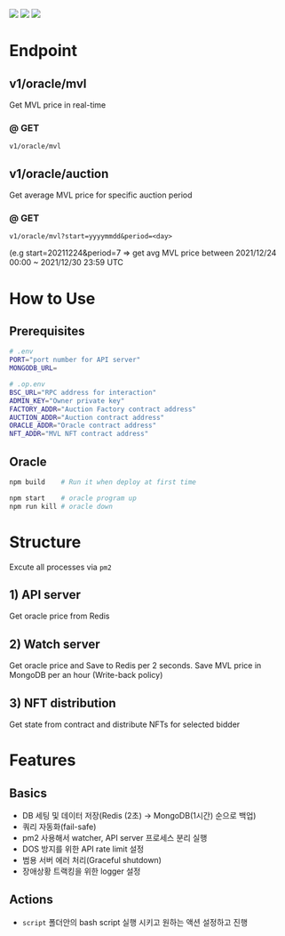![](https://img.shields.io/badge/Nodejs-v16.3.0-red)
![](https://img.shields.io/badge/MongoDB-v5.0.5-blue)
![](https://img.shields.io/badge/Redis-v6.2.6-blue)


# Endpoint
## v1/oracle/mvl
Get MVL price in real-time
### @ GET
`v1/oracle/mvl`
## v1/oracle/auction
Get average MVL price for specific auction period
### @ GET
`v1/oracle/mvl?start=yyyymmdd&period=<day>`

(e.g start=20211224&period=7    => get avg MVL price between 2021/12/24 00:00 ~ 2021/12/30 23:59 UTC

# How to Use
## Prerequisites
```bash
# .env
PORT="port number for API server"
MONGODB_URL=
```
```bash
# .op.env
BSC_URL="RPC address for interaction"
ADMIN_KEY="Owner private key"
FACTORY_ADDR="Auction Factory contract address"
AUCTION_ADDR="Auction contract address"
ORACLE_ADDR="Oracle contract address"
NFT_ADDR="MVL NFT contract address"
```
## Oracle

```bash
npm build    # Run it when deploy at first time

npm start    # oracle program up
npm run kill # oracle down
```

# Structure
Excute all processes via `pm2`
## 1) API server
Get oracle price from Redis
## 2) Watch server
Get oracle price and Save to Redis per 2 seconds. Save MVL price in MongoDB per an hour (Write-back policy)

## 3) NFT distribution
Get state from contract and distribute NFTs for selected bidder

# Features
## Basics
* DB 세팅 및 데이터 저장(Redis (2초) -> MongoDB(1시간) 순으로 백업)
* 쿼리 자동화(fail-safe)
* pm2 사용해서 watcher, API server 프로세스 분리 실행
* DOS 방지를 위한 API rate limit 설정
* 범용 서버 에러 처리(Graceful shutdown)
* 장애상황 트랙킹을 위한 logger 설정

## Actions
* `script` 폴더안의 bash script 실행 시키고 원하는 액션 설정하고 진행
